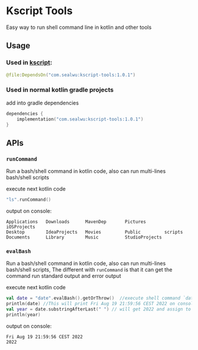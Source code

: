 # Kscript Tools

Easy way to run shell command line in kotlin and other tools

## Usage

### Used in [kscript](https://github.com/holgerbrandl/kscript):

```kotlin
@file:DependsOn("com.sealwu:kscript-tools:1.0.1")
```

### Used in normal kotlin gradle projects

add into gradle dependencies

```kotlin
dependencies {
    implementation("com.sealwu:kscript-tools:1.0.1")
}
```

## APIs

### `runCommand`
Run a bash/shell command in kotlin code, also can run multi-lines bash/shell scripts

execute next kotlin code
```kotlin
"ls".runCommand()
```
output on console:
```shell
Applications   Downloads      MavenDep       Pictures       iOSProjects
Desktop        IdeaProjects   Movies         Public         scripts
Documents      Library        Music          StudioProjects
```

### `evalBash`
Run a bash/shell command in kotlin code, also can run multi-lines bash/shell scripts,
The different with `runCommand` is that it can get the command run standard output and error output

execute next kotlin code
```kotlin
val date = "date".evalBash().getOrThrow()  //execute shell command `date` and get the command's output and set the content to date variable
println(date) //This will print Fri Aug 19 21:59:56 CEST 2022 on console
val year = date.substringAfterLast(" ") // will get 2022 and assign to `year`
println(year)
```

output on console:
```shell
Fri Aug 19 21:59:56 CEST 2022
2022
```
